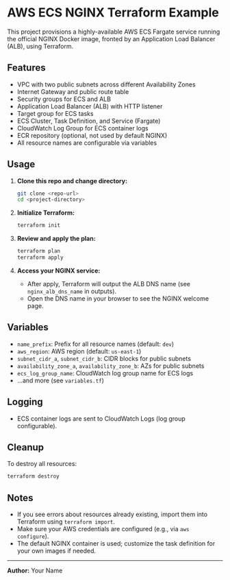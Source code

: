 # AWS ECS NGINX Terraform Example

This project provisions a highly-available AWS ECS Fargate service running the official NGINX Docker image, fronted by an Application Load Balancer (ALB), using Terraform.

## Features
- VPC with two public subnets across different Availability Zones
- Internet Gateway and public route table
- Security groups for ECS and ALB
- Application Load Balancer (ALB) with HTTP listener
- Target group for ECS tasks
- ECS Cluster, Task Definition, and Service (Fargate)
- CloudWatch Log Group for ECS container logs
- ECR repository (optional, not used by default NGINX)
- All resource names are configurable via variables

## Usage

1. **Clone this repo and change directory:**
   ```sh
   git clone <repo-url>
   cd <project-directory>
   ```

2. **Initialize Terraform:**
   ```sh
   terraform init
   ```

3. **Review and apply the plan:**
   ```sh
   terraform plan
   terraform apply
   ```

4. **Access your NGINX service:**
   - After apply, Terraform will output the ALB DNS name (see `nginx_alb_dns_name` in outputs).
   - Open the DNS name in your browser to see the NGINX welcome page.

## Variables
- `name_prefix`: Prefix for all resource names (default: `dev`)
- `aws_region`: AWS region (default: `us-east-1`)
- `subnet_cidr_a`, `subnet_cidr_b`: CIDR blocks for public subnets
- `availability_zone_a`, `availability_zone_b`: AZs for public subnets
- `ecs_log_group_name`: CloudWatch log group name for ECS logs
- ...and more (see `variables.tf`)

## Logging
- ECS container logs are sent to CloudWatch Logs (log group configurable).

## Cleanup
To destroy all resources:
```sh
terraform destroy
```

## Notes
- If you see errors about resources already existing, import them into Terraform using `terraform import`.
- Make sure your AWS credentials are configured (e.g., via `aws configure`).
- The default NGINX container is used; customize the task definition for your own images if needed.

---

**Author:** Your Name
